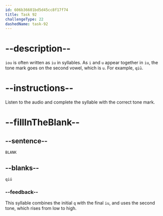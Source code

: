```yaml
---
id: 606b36601bd5d45cc8f17f74
title: Task 92
challengeType: 22
dashedName: task-92
---
```


<!-- (Audio) A: qiú -->

# --description--

`iou` is often written as `iu` in syllables. As `i` and `u` appear together in `iu`, the tone mark goes on the second vowel, which is `u`. For example, `qiū`.

# --instructions--

Listen to the audio and complete the syllable with the correct tone mark.

# --fillInTheBlank--

## --sentence--

`BLANK`

## --blanks--

`qiú`

### --feedback--

This syllable combines the initial `q` with the final `iu`, and uses the second tone, which rises from low to high.
